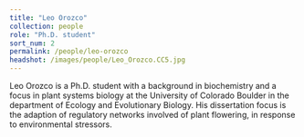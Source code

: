 ```yaml
---
title: "Leo Orozco"
collection: people
role: "Ph.D. student"
sort_num: 2
permalink: /people/leo-orozco
headshot: /images/people/Leo_Orozco.CC5.jpg
---
```


Leo Orozco is a Ph.D. student with a background in biochemistry and a focus in plant systems biology at the University of Colorado Boulder in the department of Ecology and Evolutionary Biology. His dissertation focus is the adaption of regulatory networks involved of plant flowering, in response to environmental stressors.

